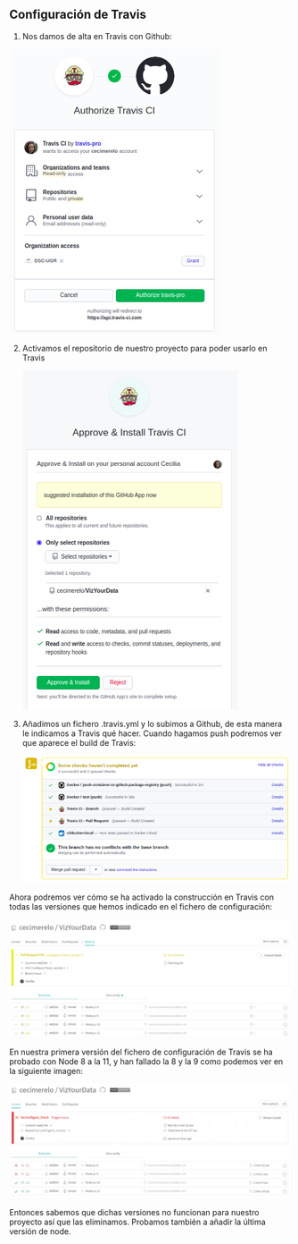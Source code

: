 ## Configuración de Travis

1. Nos damos de alta en Travis con Github:

  ![travis config](img/autorizar_travis.png)

2. Activamos el repositorio de nuestro proyecto para poder usarlo en Travis
  
    ![travis_install](img/install_travis.png)

3. Añadimos un fichero .travis.yml y lo subimos a Github, de esta manera le indicamos
a Travis qué hacer. Cuando hagamos push podremos ver que aparece el build de Travis:
    
    ![travis_install](img/travis_gh.png)


Ahora podremos ver cómo se ha activado la construcción en Travis con todas
 las versiones que hemos indicado en el fichero de configuración:

![pr_travis](img/pr_travis.png)

En nuestra primera versión del fichero de configuración de Travis se ha probado con Node 8 a la 11, y han fallado
la 8 y la 9 como podemos ver en la siguiente imagen:

![fail_build](img/fail_build.png)

Entonces sabemos que dichas versiones no funcionan para nuestro proyecto así que las eliminamos. Probamos también a 
añadir la última versión de node.